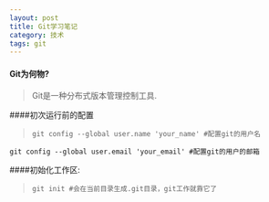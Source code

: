 ```yaml
---
layout: post
title: Git学习笔记
category: 技术
tags: git
---
```



#### Git为何物?
>Git是一种分布式版本管理控制工具.

####初次运行前的配置
> `git config --global user.name 'your_name' #配置git的用户名`

 `git config --global user.email 'your_email' #配置git的用户的邮箱`

####初始化工作区:
> `git init #会在当前目录生成.git目录，git工作就靠它了` 



